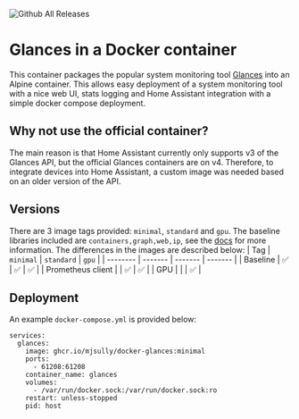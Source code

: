 ![Github All Releases](https://img.shields.io/github/downloads/mjsully/docker-glances/total)

# Glances in a Docker container
This container packages the popular system monitoring tool [Glances](https://glances.readthedocs.io/en/latest/index.html) into an Alpine container. This allows easy deployment of a system monitoring tool with a nice web UI, stats logging and Home Assistant integration with a simple docker compose deployment.
## Why not use the official container?
The main reason is that Home Assistant currently only supports v3 of the Glances API, but the official Glances containers are on v4. Therefore, to integrate devices into Home Assistant, a custom image was needed based on an older version of the API. 
## Versions
There are 3 image tags provided: `minimal`, `standard` and `gpu`. The baseline libraries included are `containers,graph,web,ip`, see the [docs](https://glances.readthedocs.io/en/develop/aoa/index.html) for more information. The differences in the images are described below:
| Tag    | `minimal` | `standard` | `gpu` |
| -------- | ------- | ------- | ------- |
| Baseline  | ✅ | ✅ | ✅ |
| Prometheus client |  | ✅ | ✅ |
| GPU |  |  | ✅ |
## Deployment
An example `docker-compose.yml` is provided below:
```
services:
  glances:
    image: ghcr.io/mjsully/docker-glances:minimal
    ports:
      - 61208:61208
    container_name: glances
    volumes:
      - /var/run/docker.sock:/var/run/docker.sock:ro
    restart: unless-stopped
    pid: host
```
